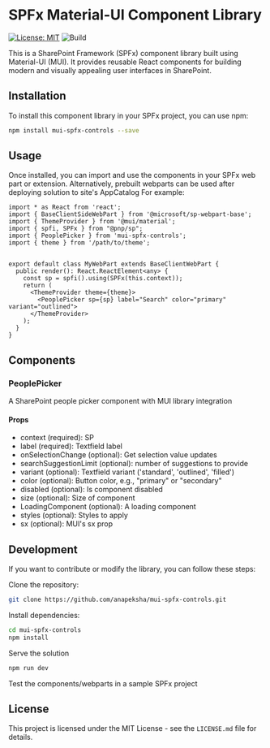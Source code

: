 # SPFx Material-UI Component Library

[![License: MIT](https://img.shields.io/badge/License-MIT-yellow.svg)](https://opensource.org/licenses/MIT)
![Build](https://github.com/anapeksha/mui-spfx-controls/actions/workflows/npm-publish.yml/badge.svg?branch=main)

This is a SharePoint Framework (SPFx) component library built using Material-UI (MUI). It provides reusable React components for building modern and visually appealing user interfaces in SharePoint.

## Installation

To install this component library in your SPFx project, you can use npm:

```bash
npm install mui-spfx-controls --save
```

## Usage

Once installed, you can import and use the components in your SPFx web part or extension. Alternatively, prebuilt webparts can be used after deploying solution to site's AppCatalog For example:

```JSX
import * as React from 'react';
import { BaseClientSideWebPart } from '@microsoft/sp-webpart-base';
import { ThemeProvider } from '@mui/material';
import { spfi, SPFx } from "@pnp/sp";
import { PeoplePicker } from 'mui-spfx-controls';
import { theme } from '/path/to/theme';


export default class MyWebPart extends BaseClientWebPart {
  public render(): React.ReactElement<any> {
    const sp = spfi().using(SPFx(this.context));
    return (
      <ThemeProvider theme={theme}>
        <PeoplePicker sp={sp} label="Search" color="primary" variant="outlined">
      </ThemeProvider>
    );
  }
}
```

## Components

### PeoplePicker

A SharePoint people picker component with MUI library integration

#### Props

- context (required): SP
- label (required): Textfield label
- onSelectionChange (optional): Get selection value updates
- searchSuggestionLimit (optional): number of suggestions to provide
- variant (optional): Textfield variant ('standard', 'outlined', 'filled')
- color (optional): Button color, e.g., "primary" or "secondary"
- disabled (optional): Is component disabled
- size (optional): Size of component
- LoadingComponent (optional): A loading component
- styles (optional): Styles to apply
- sx (optional): MUI's sx prop

## Development

If you want to contribute or modify the library, you can follow these steps:

Clone the repository:

```bash
git clone https://github.com/anapeksha/mui-spfx-controls.git
```

Install dependencies:

```bash
cd mui-spfx-controls
npm install
```

Serve the solution

```bash
npm run dev
```

Test the components/webparts in a sample SPFx project

## License

This project is licensed under the MIT License - see the `LICENSE.md` file for details.
